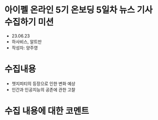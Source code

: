 # 아이펠 온라인 5기 온보딩 5일차 뉴스 기사 수집하기 미션
- 23.06.23
- 하사비스, 알트만
- 작성자: 양주영


# 수집내용
  - 챗지피티의 등장으로 인한 변화 예상
  - 인간과 인공지능의 공존에 관한 고찰

 
# 수집 내용에 대한 코멘트
